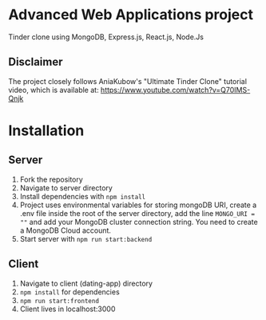 # Advanced Web Applications project
Tinder clone using MongoDB, Express.js, React.js, Node.Js

## Disclaimer
The project closely follows AniaKubow's "Ultimate Tinder Clone" tutorial video, which is available at: https://www.youtube.com/watch?v=Q70IMS-Qnjk

# Installation
## Server
1. Fork the repository
2. Navigate to server directory
3. Install dependencies with ```npm install```
4. Project uses environmental variables for storing mongoDB URI, create a .env file inside the root of the server directory, add the line ```MONGO_URI = ""``` and add your MongoDB cluster connection string. You need to create a MongoDB Cloud account.
5. Start server with ```npm run start:backend```

## Client
1. Navigate to client (dating-app) directory
2. ```npm install``` for dependencies
3. ```npm run start:frontend```
4. Client lives in localhost:3000
